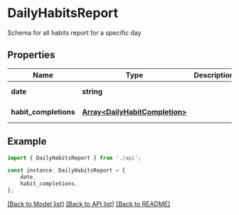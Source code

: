 # DailyHabitsReport

Schema for all habits report for a specific day

## Properties

Name | Type | Description | Notes
------------ | ------------- | ------------- | -------------
**date** | **string** |  | [default to undefined]
**habit_completions** | [**Array&lt;DailyHabitCompletion&gt;**](DailyHabitCompletion.md) |  | [default to undefined]

## Example

```typescript
import { DailyHabitsReport } from './api';

const instance: DailyHabitsReport = {
    date,
    habit_completions,
};
```

[[Back to Model list]](../README.md#documentation-for-models) [[Back to API list]](../README.md#documentation-for-api-endpoints) [[Back to README]](../README.md)
